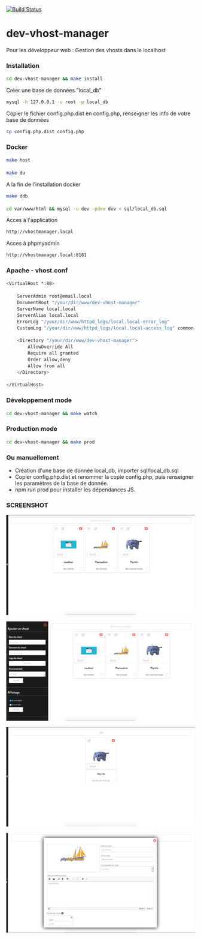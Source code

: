[![Build Status](https://travis-ci.org/ben-antioco/dev-vhost-manager.svg?branch=master)](https://travis-ci.org/ben-antioco/dev-vhost-manager)

# dev-vhost-manager
Pour les développeur web : Gestion des vhosts dans le localhost


### Installation
```sh
cd dev-vhost-manager && make install
```


Créer une base de données "local_db"
```sh
mysql -h 127.0.0.1 -u root -p local_db
```

Copier le fichier config.php.dist en config.php, renseigner les info de votre base de données
```sh
cp config.php.dist config.php
```


### Docker
```sh
make host

make du
```

A la fin de l'installation docker
```sh
make ddb

cd var/www/html && mysql -u dev -pdev dev < sql/local_db.sql
```

Acces à l'application
```sh
http://vhostmanager.local
```

Acces à phpmyadmin
```sh
http://vhostmanager.local:8181
```

### Apache - vhost.conf
```sh
<VirtualHost *:80>

    ServerAdmin root@email.local
    DocumentRoot "/your/dir/www/dev-vhost-manager"
    ServerName local.local
    ServerAlias local.local
    ErrorLog "/your/dir/www/httpd_logs/local.local-error_log"
    CustomLog "/your/dir/www/httpd_logs/local.local-access_log" common

    <Directory "/your/dir/www/dev-vhost-manager">
        AllowOverride All
        Require all granted
        Order allow,deny
        Allow from all
    </Directory>

</VirtualHost>
```

### Développement mode
```sh
cd dev-vhost-manager && make watch
```

### Production mode
```sh
cd dev-vhost-manager && make prod
```

### Ou manuellement

- Création d'une base de donnée local_db, importer sql/local_db.sql
- Copier config.php.dist et renommer la copie config.php, puis renseigner les paramètres de la base de donnée.
- npm run prod pour installer les dépendances JS.

### SCREENSHOT

![alt text](screenshot/2.png)

![alt text](screenshot/4.png)

![alt text](screenshot/1.png)

![alt text](screenshot/3.png)
